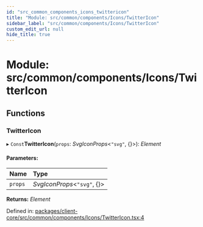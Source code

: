 ```yaml
---
id: "src_common_components_icons_twittericon"
title: "Module: src/common/components/Icons/TwitterIcon"
sidebar_label: "src/common/components/Icons/TwitterIcon"
custom_edit_url: null
hide_title: true
---
```


# Module: src/common/components/Icons/TwitterIcon

## Functions

### TwitterIcon

▸ `Const`**TwitterIcon**(`props`: *SvgIconProps*<``"svg"``, {}\>): *Element*

#### Parameters:

| Name | Type |
| :------ | :------ |
| `props` | *SvgIconProps*<``"svg"``, {}\> |

**Returns:** *Element*

Defined in: [packages/client-core/src/common/components/Icons/TwitterIcon.tsx:4](https://github.com/xr3ngine/xr3ngine/blob/2d83606b6/packages/client-core/src/common/components/Icons/TwitterIcon.tsx#L4)
